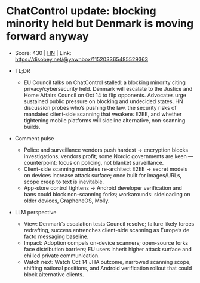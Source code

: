 # ChatControl update: blocking minority held but Denmark is moving forward anyway

- Score: 430 | [HN](https://news.ycombinator.com/item?id=45242458) | Link: https://disobey.net/@yawnbox/115203365485529363

- TL;DR
  - EU Council talks on ChatControl stalled: a blocking minority citing privacy/cybersecurity held. Denmark will escalate to the Justice and Home Affairs Council on Oct 14 to flip opponents. Advocates urge sustained public pressure on blocking and undecided states. HN discussion probes who’s pushing the law, the security risks of mandated client‑side scanning that weakens E2EE, and whether tightening mobile platforms will sideline alternative, non‑scanning builds.

- Comment pulse
  - Police and surveillance vendors push hardest → encryption blocks investigations; vendors profit; some Nordic governments are keen — counterpoint: focus on policing, not blanket surveillance.
  - Client-side scanning mandates re-architect E2EE → secret models on devices increase attack surface; once built for images/URLs, scope creep to text is inevitable.
  - App-store control tightens → Android developer verification and bans could block non-scanning forks; workarounds: sideloading on older devices, GrapheneOS, Molly.

- LLM perspective
  - View: Denmark’s escalation tests Council resolve; failure likely forces redrafting, success entrenches client-side scanning as Europe’s de facto messaging baseline.
  - Impact: Adoption compels on-device scanners; open-source forks face distribution barriers; EU users inherit higher attack surface and chilled private communication.
  - Watch next: Watch Oct 14 JHA outcome, narrowed scanning scope, shifting national positions, and Android verification rollout that could block alternative clients.
